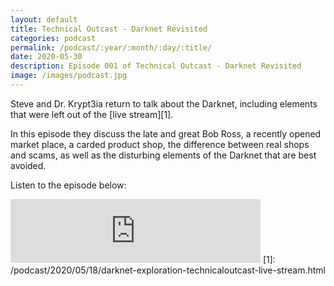 ```yaml
---
layout: default
title: Technical Outcast - Darknet Revisited
categories: podcast
permalink: /podcast/:year/:month/:day/:title/
date: 2020-05-30
description: Episode 001 of Technical Outcast - Darknet Revisited
image: /images/podcast.jpg
---
```

Steve and Dr. Krypt3ia return to talk about the Darknet, including elements that were left out of the [live stream][1].

In this episode they discuss the late and great Bob Ross, a recently opened market place, a carded product shop, the difference between real shops and scams, as well as the disturbing elements of the Darknet that are best avoided.

Listen to the episode below:

<iframe src="https://anchor.fm/technicaloutcast/embed/episodes/Darknet-Revisited-Episode-001-eepvv6" height="102px" width="400px" frameborder="0" scrolling="no"></iframe>
[1]: /podcast/2020/05/18/darknet-exploration-technicaloutcast-live-stream.html
